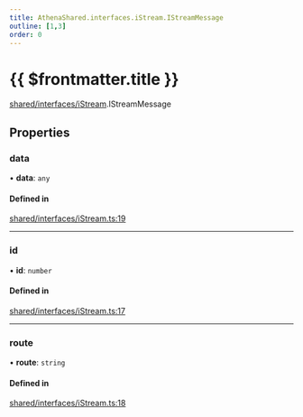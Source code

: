 ```yaml
---
title: AthenaShared.interfaces.iStream.IStreamMessage
outline: [1,3]
order: 0
---
```


# {{ $frontmatter.title }}


[shared/interfaces/iStream](../modules/shared_interfaces_iStream.md).IStreamMessage

## Properties

### data

• **data**: `any`

#### Defined in

[shared/interfaces/iStream.ts:19](https://github.com/Stuyk/altv-athena/blob/e51302d/src/core/shared/interfaces/iStream.ts#L19)

___

### id

• **id**: `number`

#### Defined in

[shared/interfaces/iStream.ts:17](https://github.com/Stuyk/altv-athena/blob/e51302d/src/core/shared/interfaces/iStream.ts#L17)

___

### route

• **route**: `string`

#### Defined in

[shared/interfaces/iStream.ts:18](https://github.com/Stuyk/altv-athena/blob/e51302d/src/core/shared/interfaces/iStream.ts#L18)
